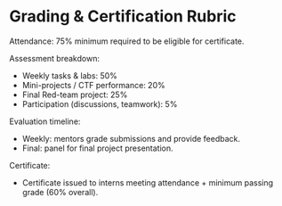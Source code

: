 # Grading & Certification Rubric

Attendance: 75% minimum required to be eligible for certificate.

Assessment breakdown:
- Weekly tasks & labs: 50%
- Mini-projects / CTF performance: 20%
- Final Red-team project: 25%
- Participation (discussions, teamwork): 5%

Evaluation timeline:
- Weekly: mentors grade submissions and provide feedback.
- Final: panel for final project presentation.

Certificate:
- Certificate issued to interns meeting attendance + minimum passing grade (60% overall).
